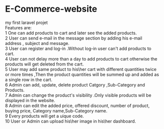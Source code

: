# E-Commerce-website
my first laravel projet <br>
Features are: <br>
1 One can add products to cart and later see the added products. <br>
2 User can send e-mail in the message section by adding his e-mail address , subject and message. <br>
3 User can register and log-in .Without log-in user can't add products to cart. <br>
4 User can not delay more than a day to add products to cart otherwise the products will get deleted from the cart. <br>
5 User may add same product to his\her cart with different quantities twice or more times ,Then the product quantities will be
summed up and added as a single row in the cart. <br>
6 Admin can add, update, delete product Catgory ,Sub-Category and Products. <br>
7 Admin can change the product's visibility .Only visible products will be displayed in the website. <br>
8 Admin can edit the added price, offered discount, number of product, buying price, Category name,Sub-Category name. <br>
9 Every products will get a uique code. <br> 
10 User or Admin can upload his\her image in his\her dashboard.
